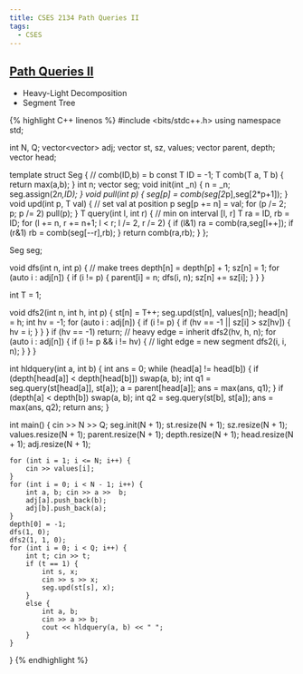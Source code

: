```yaml
---
title: CSES 2134 Path Queries II
tags:
  - CSES
---
```


## [Path Queries II](https://cses.fi/problemset/task/2134)

* Heavy-Light Decomposition
* Segment Tree

{% highlight C++ linenos %}
#include <bits/stdc++.h>
using namespace std;

int N, Q;
vector<vector<int>> adj;
vector<int> st, sz, values;
vector<int> parent, depth;
vector<int> head;

template<class T> struct Seg { // comb(ID,b) = b
    const T ID = -1; T comb(T a, T b) { return max(a,b); }
    int n; vector<T> seg;
    void init(int _n) { n = _n; seg.assign(2*n,ID); }
    void pull(int p) { seg[p] = comb(seg[2*p],seg[2*p+1]); }
    void upd(int p, T val) { // set val at position p
        seg[p += n] = val; for (p /= 2; p; p /= 2) pull(p); }
    T query(int l, int r) {	// min on interval [l, r]
        T ra = ID, rb = ID;
        for (l += n, r += n+1; l < r; l /= 2, r /= 2) {
            if (l&1) ra = comb(ra,seg[l++]);
            if (r&1) rb = comb(seg[--r],rb);
        }
        return comb(ra,rb);
    }
};

Seg<int> seg;

void dfs(int n, int p) {
    // make trees
    depth[n] = depth[p] + 1;
    sz[n] = 1;
    for (auto i : adj[n]) {
        if (i != p) {
            parent[i] = n;
            dfs(i, n);
            sz[n] += sz[i];
        }
    }
}

int T = 1;

void dfs2(int n, int h, int p) {
    st[n] = T++;
    seg.upd(st[n], values[n]);
    head[n] = h;
    int hv = -1;
    for (auto i : adj[n]) {
        if (i != p) {
            if (hv == -1 || sz[i] > sz[hv]) {
                hv = i;
            }
        }
    }
    if (hv == -1) return;
    // heavy edge = inherit
    dfs2(hv, h, n);
    for (auto i : adj[n]) {
        if (i != p && i != hv) {
            // light edge = new segment
            dfs2(i, i, n);
        }
    }
}

int hldquery(int a, int b) {
    int ans = 0;
    while (head[a] != head[b]) {
        if (depth[head[a]] < depth[head[b]]) swap(a, b);
        int q1 = seg.query(st[head[a]], st[a]);
        a = parent[head[a]];
        ans = max(ans, q1);
    }
    if (depth[a] < depth[b]) swap(a, b);
    int q2 = seg.query(st[b], st[a]);
    ans = max(ans, q2);
    return ans;
}

int main() {
    cin >> N >> Q;
    seg.init(N + 1);
    st.resize(N + 1); sz.resize(N + 1); values.resize(N + 1);
    parent.resize(N + 1); depth.resize(N + 1); head.resize(N + 1);
    adj.resize(N + 1);

    for (int i = 1; i <= N; i++) {
        cin >> values[i];
    }
    for (int i = 0; i < N - 1; i++) {
        int a, b; cin >> a >>  b;
        adj[a].push_back(b);
        adj[b].push_back(a);
    }
    depth[0] = -1;
    dfs(1, 0);
    dfs2(1, 1, 0);
    for (int i = 0; i < Q; i++) {
        int t; cin >> t;
        if (t == 1) {
            int s, x;
            cin >> s >> x;
            seg.upd(st[s], x);
        }
        else {
            int a, b;
            cin >> a >> b;
            cout << hldquery(a, b) << " ";
        }
    }
}
{% endhighlight %}  
